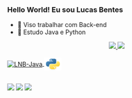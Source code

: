 ### Hello World! Eu sou Lucas Bentes

- 🔭 Viso trabalhar com Back-end
- 🌱 Estudo Java e Python

<div align="center">
  <a href="https://github.com/lnbentes">
  <img height="170em" src="https://github-readme-stats.vercel.app/api?username=lnbentes&show_icons=true&theme=dark&include_all_commits=true&count_private=true"/>
  <img height="170em" src="https://github-readme-stats.vercel.app/api/top-langs/?username=lnbentes&theme=blue-green&layout=compact"/>
</div>

  
<div style="display: inline_block"><br>
  <img align="center" alt="LNB-Java" height="30" width="40" src="https://cdn.jsdelivr.net/gh/devicons/devicon/icons/java/java-plain-wordmark.svg">
  <img align="center" alt="LNB-Python" height="30" width="40" src="https://raw.githubusercontent.com/devicons/devicon/master/icons/python/python-original.svg">
</div>
  
  ##
  
  <div> 
  <a href="https://www.linkedin.com/in/lnbentes/" target="_blank"><img src="https://img.shields.io/badge/-LinkedIn-%230077B5?style=for-the-badge&logo=linkedin&logoColor=white" target="_blank"></a> 
  <a href = "mailto:lucasbentes16@gmail.com"><img src="https://img.shields.io/badge/-Gmail-%23333?style=for-the-badge&logo=gmail&logoColor=white" target="_blank"></a>
  <a href="https://www.instagram.com/lnbentes/" target="_blank"><img src="https://img.shields.io/badge/-Instagram-%23E4405F?style=for-the-badge&logo=instagram&logoColor=white" target="_blank"></a>
    
</div>
